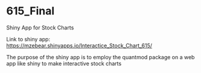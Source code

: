# 615_Final
Shiny App for Stock Charts


Link to shiny app: https://mzebear.shinyapps.io/Interactice_Stock_Chart_615/

The purpose of the shiny app is to employ the quantmod package on a web app like shiny to make interactive stock charts
